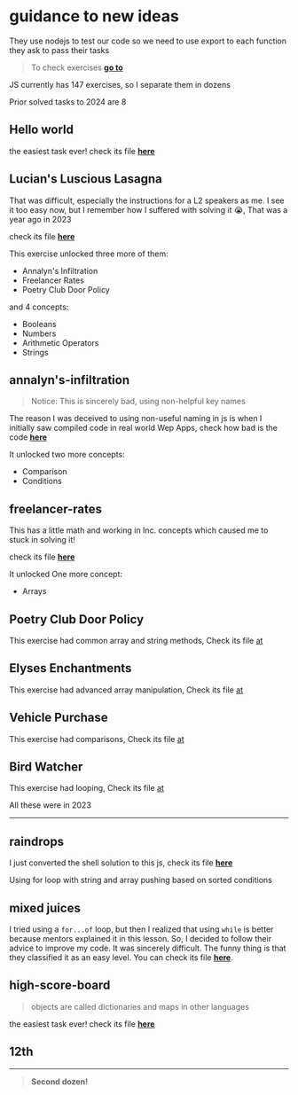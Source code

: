 # guidance to new ideas

They use nodejs to test our code so we need to use export to each function they ask to pass their tasks

> To check exercises [**go to**](https://exercism.org/tracks/javascript/exercises)

JS currently has 147 exercises, so I separate them in dozens

Prior solved tasks to 2024 are 8

## Hello world

the easiest task ever! check its file [**here**](./00-12/helloWorld.js)

## Lucian's Luscious Lasagna

That was difficult, especially the instructions for a  L2 speakers as me. I see it too easy now, but I remember how I suffered with solving it 😭, That was a year ago in 2023

check its file [**here**](./00-12/Lucian's_Luscious_Lasagna.js)

This exercise unlocked three more of them:

* Annalyn's Infiltration
* Freelancer Rates
* Poetry Club Door Policy

and 4 concepts:

* Booleans
* Numbers
* Arithmetic Operators
* Strings

## annalyn's-infiltration

> Notice: This is sincerely bad, using non-helpful key names

The reason I was deceived to using non-useful naming in js is when I initially saw compiled code in real world Wep Apps, check how bad is the code [**here**](./00-12/annalyn's-infiltration.js)

It unlocked two more concepts:

* Comparison
* Conditions

## freelancer-rates

This has a little math and working in Inc. concepts which caused me to stuck in solving it!

check its file [**here**](./00-12/freelancer-rates.js)

It unlocked One more concept:

* Arrays

## Poetry Club Door Policy

This exercise had common array and string methods, Check its file [at](./00-12/PoetryClubDoorPlicy.js)

## Elyses Enchantments

This exercise had advanced array manipulation, Check its file [at](./00-12/ElysesEnchantments.js)

## Vehicle Purchase

This exercise had comparisons, Check its file [at](./00-12/VehiclePurchase.js)

## Bird Watcher

This exercise had looping, Check its file [at](./00-12/BirdWatcher.js)

All these were in 2023

---

## raindrops

I just converted the shell solution to this js, check its file [**here**](./00-12/raindrops.js)

Using for loop with string and array pushing based on sorted conditions

## mixed juices

I tried using a `for...of` loop, but then I realized that using `while` is better because mentors explained it in this lesson. So, I decided to follow their advice to improve my code. It was sincerely difficult. The funny thing is that they classified it as an easy level. You can check its file [**here**](./00-12/mixed-juices.js).

## high-score-board

> objects are called dictionaries and maps in other languages

the easiest task ever! check its file [**here**](./00-12/high-score-board.js)

## 12th

---

> **Second dozen!**
